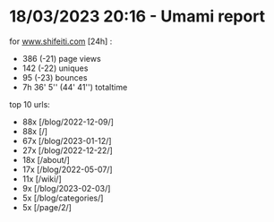 # 18/03/2023 20:16 - Umami report
for www.shifeiti.com [24h] :

 - 386 (-21) page views
 - 142 (-22) uniques
 - 95 (-23) bounces
 - 7h 36' 5'' (44' 41'') totaltime


top 10 urls:
 - 88x [/blog/2022-12-09/]
 - 88x [/]
 - 67x [/blog/2023-01-12/]
 - 27x [/blog/2022-12-22/]
 - 18x [/about/]
 - 17x [/blog/2022-05-07/]
 - 11x [/wiki/]
 - 9x [/blog/2023-02-03/]
 - 5x [/blog/categories/]
 - 5x [/page/2/]


